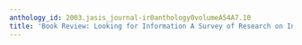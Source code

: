 ```yaml
---
anthology_id: 2003.jasis_journal-ir0anthology0volumeA54A7.10
title: 'Book Review: Looking for Information A Survey of Research on Information'
---
```

